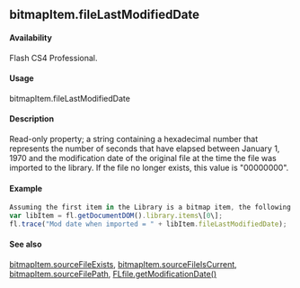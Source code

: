 ## bitmapItem.fileLastModifiedDate

#### Availability

Flash CS4 Professional.

#### Usage

bitmapItem.fileLastModifiedDate

#### Description

Read-only property; a string containing a hexadecimal number that represents the number of seconds that have elapsed between January 1, 1970 and the modification date of the original file at the time the file was imported to the library. If the file no longer exists, this value is "00000000".

#### Example

```javascript
Assuming the first item in the Library is a bitmap item, the following code displays a hex number as described above.
var libItem = fl.getDocumentDOM().library.items\[0\];
fl.trace("Mod date when imported = " + libItem.fileLastModifiedDate);

```
#### See also

[bitmapItem.sourceFileExists](#_bookmark60), [bitmapItem.sourceFileIsCurrent](#_bookmark61), [bitmapItem.sourceFilePath](#_bookmark62), [FLfile.getModificationDate()](#_bookmark568)
